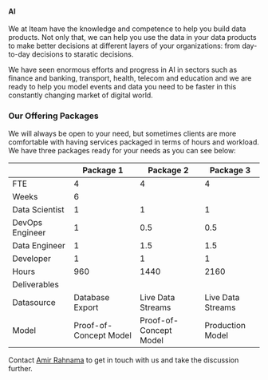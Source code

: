 #### AI

We at Iteam have the knowledge and competence to help you build data products. Not only that, we can help you use the data in your data products to make better decisions at different layers of your organizations: from day-to-day decisions to staratic decisions.

We have seen enormous efforts and progress in AI in sectors such as finance and banking, transport, health, telecom and education and we are ready to help you model events and data you need to be faster in this constantly changing market of digital world.

### Our Offering Packages

We will always be open to your need, but sometimes clients are more comfortable with having services packaged in terms of hours and workload. We have three packages ready for your needs as you can see below:

|                 | Package 1              | Package 2              | Package 3         |
| --------------- | ---------------------- | ---------------------- | ----------------- |
| FTE             | 4                      | 4                      | 4                 |
| Weeks           | 6                      |                        |                   |
| Data Scientist  | 1                      | 1                      | 1                 |
| DevOps Engineer | 1                      | 0.5                    | 0.5               |
| Data Engineer   | 1                      | 1.5                    | 1.5               |
| Developer       | 1                      | 1                      | 1                 |
| Hours           | 960                    | 1440                   | 2160              |
| Deliverables    |                        |                        |                   |
| Datasource      | Database Export        | Live Data Streams      | Live Data Streams |
| Model           | Proof-of-Concept Model | Proof-of-Concept Model | Production Model  |

Contact [Amir Rahnama](mailto:amir.rahnama@iteam.se) to get in touch with us and take the discussion further.
